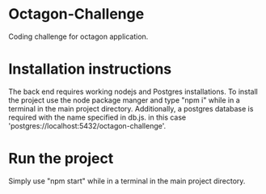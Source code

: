 # Octagon-Challenge
Coding challenge for octagon application.

# Installation instructions
The back end requires working nodejs and Postgres installations. To install the project
use the node package manger and type "npm i" while in a terminal in the main project directory.
Additionally, a postgres database is required with the name specified in db.js. in this case
'postgres://localhost:5432/octagon-challenge'.

# Run the project
Simply use "npm start" while in a terminal in the main project directory.
